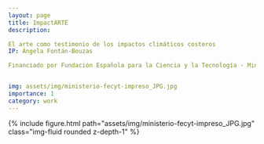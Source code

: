 ```yaml
---
layout: page
title: ImpactARTE
description:

El arte como testimonio de los impactos climáticos costeros
IP: Ángela Fontán-Bouzas

Financiado por Fundación Española para la Ciencia y la Tecnología - Ministerio de Ciencia, Innovación y Universidades- ImpactARTE es una iniciativa de divulgación arte-ciencia-sociedad que plantea un espacio colaborativo entre investigadores/as marinos e historiadores, ilustradores y entidades patrimoniales y culturales españolas para identificar y mostrar los impactos del clima marítimo en el litoral en obras artísticas del pasado y crear herramientas divulgativas que acerquen la ciencia y el arte a la sociedad.


img: assets/img/ministerio-fecyt-impreso_JPG.jpg
importance: 1
category: work
---
```


 
<div class="row">
    <div class="col-sm mt-3 mt-md-0">
        {% include figure.html path="assets/img/ministerio-fecyt-impreso_JPG.jpg"  class="img-fluid rounded z-depth-1" %}
    </div>
</div>
<div class="caption">
    
</div>

